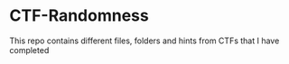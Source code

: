 # CTF-Randomness

This repo contains different files, folders and hints from CTFs that I have completed

